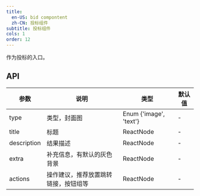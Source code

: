 ```yaml
---
title:
  en-US: bid compontent
  zh-CN: 投标组件
subtitle: 投标组件
cols: 1
order: 12
---
```


作为投标的入口。

## API

| 参数      | 说明                                      | 类型         | 默认值 |
|----------|------------------------------------------|-------------|-------|
| type | 类型，封面图 | Enum {'image', 'text'} | - |
| title       | 标题     | ReactNode  | -    |
| description | 结果描述    | ReactNode  | -    |
| extra       | 补充信息，有默认的灰色背景     | ReactNode  | -    |
| actions     | 操作建议，推荐放置跳转链接，按钮组等    | ReactNode  | -    |
